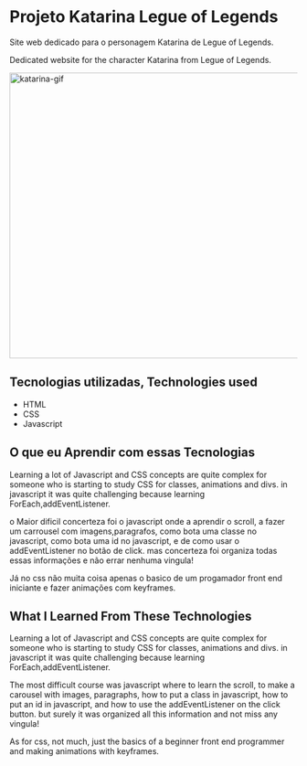 # Projeto Katarina Legue of Legends


Site web dedicado para o personagem Katarina de Legue of Legends. 


Dedicated website for the character Katarina from Legue of Legends.



<img src="./src/img/Animação.gif" alt="katarina-gif" height="500px" width="700px"> 


## Tecnologias utilizadas, Technologies used

- HTML
- CSS
- Javascript

## O que eu Aprendir com essas Tecnologias

Learning a lot of Javascript and CSS concepts are quite complex for someone who is starting to study CSS for classes, animations and divs.
in javascript it was quite challenging because learning ForEach,addEventListener.

o Maior dificil concerteza foi o javascript onde a aprendir o scroll, a fazer um carrousel com imagens,paragrafos, como bota uma classe no javascript, como bota uma id no javascript, e de como usar o addEventListener no botão de click. mas concerteza foi organiza todas essas informações e não errar nenhuma vingula!

Já no css não muita coisa apenas o basico de um progamador front end iniciante e fazer animações com keyframes.

## What I Learned From These Technologies

Learning a lot of Javascript and CSS concepts are quite complex for someone who is starting to study CSS for classes, animations and divs.
in javascript it was quite challenging because learning ForEach,addEventListener.


The most difficult course was javascript where to learn the scroll, to make a carousel with images, paragraphs, how to put a class in javascript, how to put an id in javascript, and how to use the addEventListener on the click button. but surely it was organized all this information and not miss any vingula!

As for css, not much, just the basics of a beginner front end programmer and making animations with keyframes.



